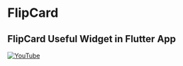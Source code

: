 # FlipCard
## FlipCard Useful Widget in Flutter App


[![YouTube](https://img.youtube.com/vi/Dw7bz2gKvy0/0.jpg)](https://youtu.be/Dw7bz2gKvy0 "FlipCard Useful Widget in Flutter App")

